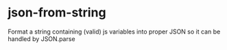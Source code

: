 # json-from-string
Format a string containing (valid) js variables into proper JSON so it can be handled by JSON.parse
